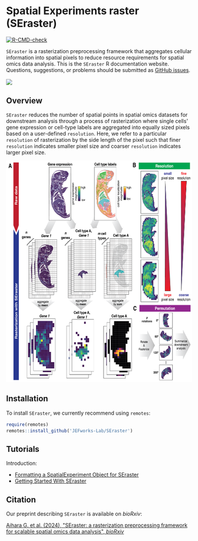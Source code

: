 # Spatial Experiments raster (SEraster)

[![R-CMD-check](https://github.com/JEFworks-Lab/SEraster/actions/workflows/check-standard.yaml/badge.svg)](https://github.com/JEFworks-Lab/SEraster/actions/workflows/check-standard.yaml)

`SEraster` is a rasterization preprocessing framework that aggregates cellular information into spatial pixels to reduce resource requirements for spatial omics data analysis. This is the `SEraster` R documentation website. Questions, suggestions, or problems should be submitted as [GitHub issues](https://github.com/JEFworks-Lab/SEraster/issues).

<p>

<img src="https://github.com/JEFworks/SEraster/blob/main/images/seraster_logo_hex.png?raw=true" align="center" height="300" style="float: center; height:300px;"/>

</p>

## Overview

`SEraster` reduces the number of spatial points in spatial omics datasets for downstream analysis through a process of rasterization where single cells' gene expression or cell-type labels are aggregated into equally sized pixels based on a user-defined `resolution`. Here, we refer to a particular `resolution` of rasterization by the side length of the pixel such that finer `resolution` indicates smaller pixel size and coarser `resolution` indicates larger pixel size.

<p align="center">

<img src="https://github.com/JEFworks-Lab/SEraster/blob/main/images/overview.png?raw=true" height="600"/>

</p>

## Installation

To install `SEraster`, we currently recommend using `remotes`:

``` r
require(remotes)
remotes::install_github('JEFworks-Lab/SEraster')
```

## Tutorials

Introduction:

-   [Formatting a SpatialExperiment Object for SEraster](https://jef.works/SEraster/articles/formatting-SpatialExperiment-for-SEraster.html)
-   [Getting Started With SEraster](https://jef.works/SEraster/articles/getting-started-with-SEraster.html)

## Citation

Our preprint describing `SEraster` is available on *bioRxiv*:

[Aihara G. et al. (2024), "SEraster: a rasterization preprocessing framework for scalable spatial omics data analysis", *bioRxiv*](https://doi.org/10.1101/2024.02.01.578436)